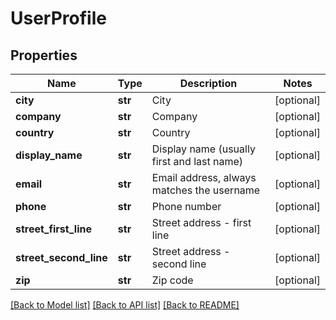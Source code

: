 # UserProfile

## Properties
Name | Type | Description | Notes
------------ | ------------- | ------------- | -------------
**city** | **str** | City | [optional] 
**company** | **str** | Company | [optional] 
**country** | **str** | Country | [optional] 
**display_name** | **str** | Display name (usually first and last name) | [optional] 
**email** | **str** | Email address, always matches the username | [optional] 
**phone** | **str** | Phone number | [optional] 
**street_first_line** | **str** | Street address - first line | [optional] 
**street_second_line** | **str** | Street address - second line | [optional] 
**zip** | **str** | Zip code | [optional] 

[[Back to Model list]](../README.md#documentation-for-models) [[Back to API list]](../README.md#documentation-for-api-endpoints) [[Back to README]](../README.md)


